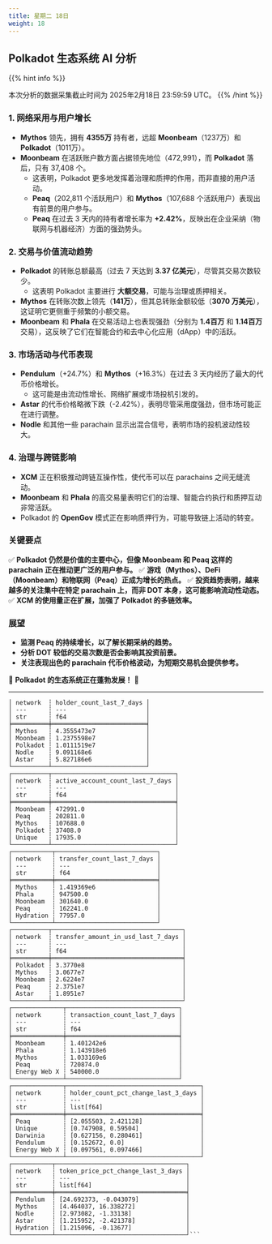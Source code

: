 ```yaml
---
title: 星期二 18日
weight: 18
---
```


## **Polkadot 生态系统 AI 分析**
{{% hint info %}}

本次分析的数据采集截止时间为 2025年2月18日 23:59:59 UTC。
{{% /hint %}}

### **1. 网络采用与用户增长**
- **Mythos** 领先，拥有 **4355万** 持有者，远超 **Moonbeam**（1237万）和 **Polkadot**（1011万）。
- **Moonbeam** 在活跃账户数方面占据领先地位（472,991），而 **Polkadot** 落后，只有 37,408 个。
  - 这表明，Polkadot 更多地发挥着治理和质押的作用，而非直接的用户活动。
  - **Peaq**（202,811 个活跃用户）和 **Mythos**（107,688 个活跃用户）表现出有前景的用户参与。
  - **Peaq** 在过去 3 天内的持有者增长率为 **+2.42%**，反映出在企业采纳（物联网与机器经济）方面的强劲势头。

### **2. 交易与价值流动趋势**
- **Polkadot** 的转账总额最高（过去 7 天达到 **3.37 亿美元**），尽管其交易次数较少。
  - 这表明 Polkadot 主要进行 **大额交易**，可能与治理或质押相关。
- **Mythos** 在转账次数上领先（**141万**），但其总转账金额较低（**3070 万美元**），这证明它更侧重于频繁的小额交易。
- **Moonbeam** 和 **Phala** 在交易活动上也表现强劲（分别为 **1.4百万** 和 **1.14百万** 交易），这反映了它们在智能合约和去中心化应用（dApp）中的活跃。

### **3. 市场活动与代币表现**
- **Pendulum**（+24.7%）和 **Mythos**（+16.3%）在过去 3 天内经历了最大的代币价格增长。
  - 这可能是由流动性增长、网络扩展或市场投机引发的。
- **Astar** 的代币价格略微下跌（-2.42%），表明尽管采用度强劲，但市场可能正在进行调整。
- **Nodle** 和其他一些 parachain 显示出混合信号，表明市场的投机波动性较大。

### **4. 治理与跨链影响**
- **XCM** 正在积极推动跨链互操作性，使代币可以在 parachains 之间无缝流动。
- **Moonbeam** 和 **Phala** 的高交易量表明它们的治理、智能合约执行和质押互动非常活跃。
- Polkadot 的 **OpenGov** 模式正在影响质押行为，可能导致链上活动的转变。

### **关键要点**
✅ **Polkadot 仍然是价值的主要中心，但像 Moonbeam 和 Peaq 这样的 parachain 正在推动更广泛的用户参与。**
✅ **游戏（Mythos）、DeFi（Moonbeam）和物联网（Peaq）正成为增长的热点。**
✅ **投资趋势表明，越来越多的关注集中在特定 parachain 上，而非 DOT 本身，这可能影响流动性动态。**
✅ **XCM 的使用量正在扩展，加强了 Polkadot 的多链效率。**

### **展望**
- **监测 Peaq 的持续增长，以了解长期采纳的趋势。**
- **分析 DOT 较低的交易次数是否会影响其投资前景。**
- **关注表现出色的 parachain 代币价格波动，为短期交易机会提供参考。**

🚀 **Polkadot 的生态系统正在蓬勃发展！** 🚀

---

```┌──────────┬──────────────────────────┐
│ network  ┆ holder_count_last_7_days │
│ ---      ┆ ---                      │
│ str      ┆ f64                      │
╞══════════╪══════════════════════════╡
│ Mythos   ┆ 4.3555473e7              │
│ Moonbeam ┆ 1.2375598e7              │
│ Polkadot ┆ 1.0111519e7              │
│ Nodle    ┆ 9.091168e6               │
│ Astar    ┆ 5.827186e6               │
└──────────┴──────────────────────────┘
┌──────────┬──────────────────────────────────┐
│ network  ┆ active_account_count_last_7_days │
│ ---      ┆ ---                              │
│ str      ┆ f64                              │
╞══════════╪══════════════════════════════════╡
│ Moonbeam ┆ 472991.0                         │
│ Peaq     ┆ 202811.0                         │
│ Mythos   ┆ 107688.0                         │
│ Polkadot ┆ 37408.0                          │
│ Unique   ┆ 17935.0                          │
└──────────┴──────────────────────────────────┘
┌───────────┬────────────────────────────┐
│ network   ┆ transfer_count_last_7_days │
│ ---       ┆ ---                        │
│ str       ┆ f64                        │
╞═══════════╪════════════════════════════╡
│ Mythos    ┆ 1.419369e6                 │
│ Phala     ┆ 947500.0                   │
│ Moonbeam  ┆ 301640.0                   │
│ Peaq      ┆ 162241.0                   │
│ Hydration ┆ 77957.0                    │
└───────────┴────────────────────────────┘
┌──────────┬────────────────────────────────────┐
│ network  ┆ transfer_amount_in_usd_last_7_days │
│ ---      ┆ ---                                │
│ str      ┆ f64                                │
╞══════════╪════════════════════════════════════╡
│ Polkadot ┆ 3.3770e8                           │
│ Mythos   ┆ 3.0677e7                           │
│ Moonbeam ┆ 2.6224e7                           │
│ Peaq     ┆ 2.3751e7                           │
│ Astar    ┆ 1.8951e7                           │
└──────────┴────────────────────────────────────┘
┌──────────────┬───────────────────────────────┐
│ network      ┆ transaction_count_last_7_days │
│ ---          ┆ ---                           │
│ str          ┆ f64                           │
╞══════════════╪═══════════════════════════════╡
│ Moonbeam     ┆ 1.401242e6                    │
│ Phala        ┆ 1.143918e6                    │
│ Mythos       ┆ 1.033169e6                    │
│ Peaq         ┆ 720874.0                      │
│ Energy Web X ┆ 540000.0                      │
└──────────────┴───────────────────────────────┘
┌──────────────┬─────────────────────────────────────┐
│ network      ┆ holder_count_pct_change_last_3_days │
│ ---          ┆ ---                                 │
│ str          ┆ list[f64]                           │
╞══════════════╪═════════════════════════════════════╡
│ Peaq         ┆ [2.055503, 2.421128]                │
│ Unique       ┆ [0.747908, 0.59504]                 │
│ Darwinia     ┆ [0.627156, 0.280461]                │
│ Pendulum     ┆ [0.152672, 0.0]                     │
│ Energy Web X ┆ [0.097561, 0.097466]                │
└──────────────┴─────────────────────────────────────┘
┌───────────┬────────────────────────────────────┐
│ network   ┆ token_price_pct_change_last_3_days │
│ ---       ┆ ---                                │
│ str       ┆ list[f64]                          │
╞═══════════╪════════════════════════════════════╡
│ Pendulum  ┆ [24.692373, -0.043079]             │
│ Mythos    ┆ [4.464037, 16.338272]              │
│ Nodle     ┆ [2.973082, -1.33138]               │
│ Astar     ┆ [1.215952, -2.421378]              │
│ Hydration ┆ [1.215096, -0.13677]               │
└───────────┴────────────────────────────────────┘```
